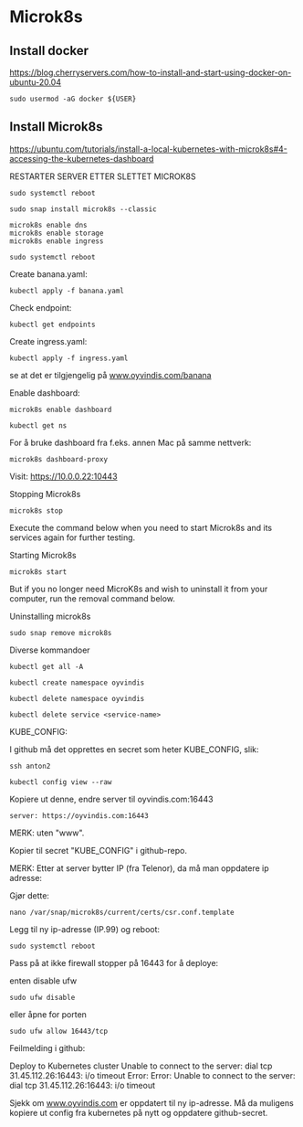 # Microk8s

## Install docker
https://blog.cherryservers.com/how-to-install-and-start-using-docker-on-ubuntu-20.04
```
sudo usermod -aG docker ${USER}
```

## Install Microk8s

https://ubuntu.com/tutorials/install-a-local-kubernetes-with-microk8s#4-accessing-the-kubernetes-dashboard

RESTARTER SERVER ETTER SLETTET MICROK8S
```
sudo systemctl reboot
```
```
sudo snap install microk8s --classic
```
```
microk8s enable dns
microk8s enable storage
microk8s enable ingress
```

```
sudo systemctl reboot
```

Create banana.yaml:

```
kubectl apply -f banana.yaml
```

Check endpoint:
```
kubectl get endpoints
```

Create ingress.yaml:

```
kubectl apply -f ingress.yaml
```

se at det er tilgjengelig på
www.oyvindis.com/banana


Enable dashboard:

```
microk8s enable dashboard
```

```
kubectl get ns
```

For å bruke dashboard fra f.eks. annen Mac på samme nettverk:
```
microk8s dashboard-proxy
```

Visit:
https://10.0.0.22:10443

Stopping Microk8s
```
microk8s stop
```
Execute the command below when you need to start Microk8s and its services again for further testing.

Starting Microk8s
```
microk8s start
```

But if you no longer need MicroK8s and wish to uninstall it from your computer, run the removal command below.

Uninstalling microk8s
```
sudo snap remove microk8s
```

Diverse kommandoer
```
kubectl get all -A
```

```
kubectl create namespace oyvindis

kubectl delete namespace oyvindis

kubectl delete service <service-name>
```

KUBE_CONFIG:

I github må det opprettes en secret som heter KUBE_CONFIG, slik:

```
ssh anton2

kubectl config view --raw
```

Kopiere ut denne, endre server til oyvindis.com:16443

```
server: https://oyvindis.com:16443
```

MERK: uten "www".

Kopier til secret "KUBE_CONFIG" i github-repo.


MERK: Etter at server bytter IP (fra Telenor), da må man oppdatere ip adresse:

Gjør dette:

```
nano /var/snap/microk8s/current/certs/csr.conf.template
```

Legg til ny ip-adresse (IP.99) og reboot:

```
sudo systemctl reboot
```

Pass på at ikke firewall stopper på 16443 for å deploye:

enten disable ufw

```
sudo ufw disable
```

eller åpne for porten

```
sudo ufw allow 16443/tcp
```

Feilmelding i github:

Deploy to Kubernetes cluster
Unable to connect to the server: dial tcp 31.45.112.26:16443: i/o timeout
Error: Error: Unable to connect to the server: dial tcp 31.45.112.26:16443: i/o timeout

Sjekk om www.oyvindis.com er oppdatert til ny ip-adresse. 
Må da muligens kopiere ut config fra kubernetes på nytt og oppdatere github-secret.